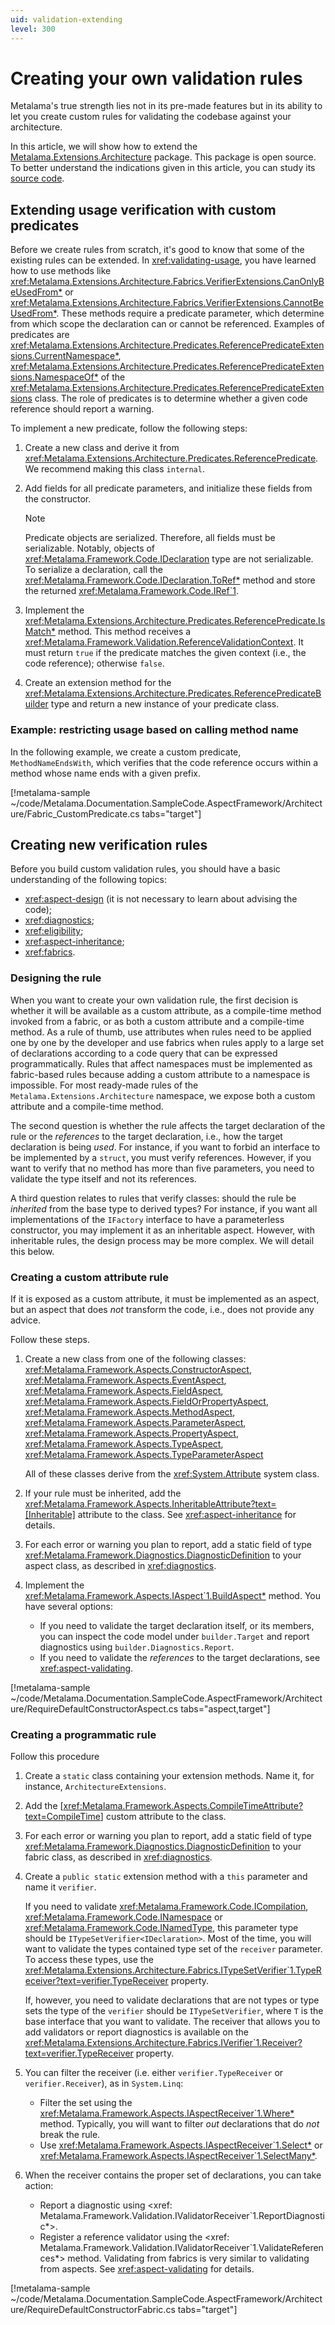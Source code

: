 ```yaml
---
uid: validation-extending
level: 300
---
```


# Creating your own validation rules

Metalama's true strength lies not in its pre-made features but in its ability to let you create custom rules for validating the codebase against your architecture.

In this article, we will show how to extend the [Metalama.Extensions.Architecture](https://www.nuget.org/packages/Metalama.Extensions.Architecture) package. This package is open source. To better understand the indications given in this article, you can study its [source code](https://github.com/postsharp/Metalama.Extensions/tree/master/src/Metalama.Extensions.Architecture).

## Extending usage verification with custom predicates

Before we create rules from scratch, it's good to know that some of the existing rules can be extended. In <xref:validating-usage>, you have learned how to use methods like <xref:Metalama.Extensions.Architecture.Fabrics.VerifierExtensions.CanOnlyBeUsedFrom*> or <xref:Metalama.Extensions.Architecture.Fabrics.VerifierExtensions.CannotBeUsedFrom*>. These methods require a predicate parameter, which determine from which scope the declaration can or cannot be referenced. Examples of predicates are <xref:Metalama.Extensions.Architecture.Predicates.ReferencePredicateExtensions.CurrentNamespace*>, <xref:Metalama.Extensions.Architecture.Predicates.ReferencePredicateExtensions.NamespaceOf*> of the <xref:Metalama.Extensions.Architecture.Predicates.ReferencePredicateExtensions> class. The role of predicates is to determine whether a given code reference should report a warning.

To implement a new predicate, follow the following steps:

1. Create a new class and derive it from <xref:Metalama.Extensions.Architecture.Predicates.ReferencePredicate>. We recommend making this class `internal`.
2. Add fields for all predicate parameters, and initialize these fields from the constructor.

    > [!NOTE]
    > Predicate objects are serialized. Therefore, all fields must be serializable. Notably, objects of <xref:Metalama.Framework.Code.IDeclaration> type are not serializable. To serialize a declaration, call the <xref:Metalama.Framework.Code.IDeclaration.ToRef*> method and store the returned <xref:Metalama.Framework.Code.IRef`1>.

3. Implement the <xref:Metalama.Extensions.Architecture.Predicates.ReferencePredicate.IsMatch*> method. This method receives a <xref:Metalama.Framework.Validation.ReferenceValidationContext>. It must return `true` if the predicate matches the given context (i.e., the code reference); otherwise `false`.

4. Create an extension method for the <xref:Metalama.Extensions.Architecture.Predicates.ReferencePredicateBuilder> type and return a new instance of your predicate class.

### Example: restricting usage based on calling method name

In the following example, we create a custom predicate, `MethodNameEndsWith`, which verifies that the code reference occurs within a method whose name ends with a given prefix.

[!metalama-sample ~/code/Metalama.Documentation.SampleCode.AspectFramework/Architecture/Fabric_CustomPredicate.cs tabs="target"]

## Creating new verification rules

Before you build custom validation rules, you should have a basic understanding of the following topics:

* <xref:aspect-design> (it is not necessary to learn about advising the code);
* <xref:diagnostics>;
* <xref:eligibility>;
* <xref:aspect-inheritance>;
* <xref:fabrics>.

### Designing the rule

When you want to create your own validation rule, the first decision is whether it will be available as a custom attribute, as a compile-time method invoked from a fabric, or as both a custom attribute and a compile-time method. As a rule of thumb, use attributes when rules need to be applied one by one by the developer and use fabrics when rules apply to a large set of declarations according to a code query that can be expressed programmatically. Rules that affect namespaces must be implemented as fabric-based rules because adding a custom attribute to a namespace is impossible. For most ready-made rules of the `Metalama.Extensions.Architecture` namespace, we expose both a custom attribute and a compile-time method.

The second question is whether the rule affects the target declaration of the rule or the _references_ to the target declaration, i.e., how the target declaration is being _used_. For instance, if you want to forbid an interface to be implemented by a `struct`, you must verify references. However, if you want to verify that no method has more than five parameters, you need to validate the type itself and not its references.

A third question relates to rules that verify classes: should the rule be _inherited_ from the base type to derived types? For instance, if you want all implementations of the `IFactory` interface to have a parameterless constructor, you may implement it as an inheritable aspect. However, with inheritable rules, the design process may be more complex. We will detail this below.

### Creating a custom attribute rule

If it is exposed as a custom attribute, it must be implemented as an aspect, but an aspect that does _not_ transform the code, i.e., does not provide any advice.

Follow these steps.

1. Create a new class from one of the following classes: <xref:Metalama.Framework.Aspects.ConstructorAspect>, <xref:Metalama.Framework.Aspects.EventAspect>, <xref:Metalama.Framework.Aspects.FieldAspect>, <xref:Metalama.Framework.Aspects.FieldOrPropertyAspect>, <xref:Metalama.Framework.Aspects.MethodAspect>, <xref:Metalama.Framework.Aspects.ParameterAspect>, <xref:Metalama.Framework.Aspects.PropertyAspect>, <xref:Metalama.Framework.Aspects.TypeAspect>, <xref:Metalama.Framework.Aspects.TypeParameterAspect>

   All of these classes derive from the <xref:System.Attribute> system class.

2. If your rule must be inherited, add the <xref:Metalama.Framework.Aspects.InheritableAttribute?text=[Inheritable]> attribute to the class. See <xref:aspect-inheritance> for details.

3. For each error or warning you plan to report, add a static field of type <xref:Metalama.Framework.Diagnostics.DiagnosticDefinition> to your aspect class, as described in  <xref:diagnostics>.

3. Implement the <xref:Metalama.Framework.Aspects.IAspect`1.BuildAspect*> method. You have several options:

    * If you need to validate the target declaration itself, or its members, you can inspect the code model under `builder.Target` and report diagnostics using `builder.Diagnostics.Report`.
    * If you need to validate the _references_ to the target declarations, see <xref:aspect-validating>.

[!metalama-sample ~/code/Metalama.Documentation.SampleCode.AspectFramework/Architecture/RequireDefaultConstructorAspect.cs tabs="aspect,target"]

### Creating a programmatic rule

Follow this procedure

1. Create a `static` class containing your extension methods. Name it, for instance, `ArchitectureExtensions`.

2. Add the [<xref:Metalama.Framework.Aspects.CompileTimeAttribute?text=CompileTime>] custom attribute to the class.

3. For each error or warning you plan to report, add a static field of type <xref:Metalama.Framework.Diagnostics.DiagnosticDefinition> to your fabric class, as described in <xref:diagnostics>.

4. Create a `public static` extension method with a `this` parameter and name it `verifier`.

   If you need to validate <xref:Metalama.Framework.Code.ICompilation>, <xref:Metalama.Framework.Code.INamespace> or <xref:Metalama.Framework.Code.INamedType>, this parameter type should be `ITypeSetVerifier<IDeclaration>`.  Most of the time, you will want to validate the types contained type set of the `receiver` parameter. To access these types, use the <xref:Metalama.Extensions.Architecture.Fabrics.ITypeSetVerifier`1.TypeReceiver?text=verifier.TypeReceiver> property.

   If, however, you need to validate declarations that are not types or type sets the type of the `verifier` should be `ITypeSetVerifier`, where `T` is the base interface that you want to validate. The receiver that allows you to add validators or report diagnostics is available on the <xref:Metalama.Extensions.Architecture.Fabrics.IVerifier`1.Receiver?text=verifier.TypeReceiver> property.

5. You can filter the receiver (i.e. either `verifier.TypeReceiver` or `verifier.Receiver`), as in `System.Linq`:

    * Filter the set using the <xref:Metalama.Framework.Aspects.IAspectReceiver`1.Where*> method. Typically, you will want to filter _out_ declarations that do _not_ break the rule.
    * Use <xref:Metalama.Framework.Aspects.IAspectReceiver`1.Select*> or <xref:Metalama.Framework.Aspects.IAspectReceiver`1.SelectMany*>.

6. When the receiver contains the proper set of declarations, you can take action:

    * Report a diagnostic using <xref: Metalama.Framework.Validation.IValidatorReceiver`1.ReportDiagnostic*>.
    * Register a reference validator using the <xref: Metalama.Framework.Validation.IValidatorReceiver`1.ValidateReferences*> method. Validating from fabrics is very similar to validating from aspects. See <xref:aspect-validating> for details.


[!metalama-sample ~/code/Metalama.Documentation.SampleCode.AspectFramework/Architecture/RequireDefaultConstructorFabric.cs tabs="target"]
  
